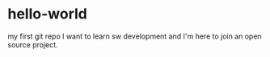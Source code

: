 # hello-world
my first git repo
I want to learn sw development and I'm here to join an open source project.

